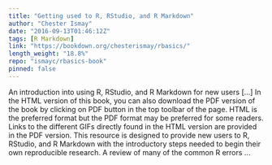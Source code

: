 ```yaml
---
title: "Getting used to R, RStudio, and R Markdown"
author: "Chester Ismay"
date: "2016-09-13T01:46:12Z"
tags: [R Markdown]
link: "https://bookdown.org/chesterismay/rbasics/"
length_weight: "18.8%"
repo: "ismayc/rbasics-book"
pinned: false
---
```


An introduction into using R, RStudio, and R Markdown for new users [...] In the HTML version of this book, you can also download the PDF version of the book by clicking on PDF button in the top toolbar of the page. HTML is the preferred format but the PDF format may be preferred for some readers. Links to the different GIFs directly found in the HTML version are provided in the PDF version. This resource is designed to provide new users to R, RStudio, and R Markdown with the introductory steps needed to begin their own reproducible research. A review of many of the common R errors ...

